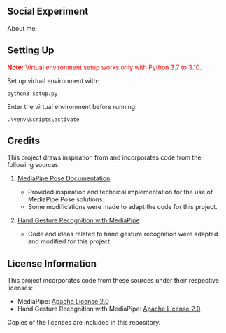 ## Social Experiment        
About me        

## Setting Up        
<strong><span style="color:red;">Note:</span></strong> <span style="color:red;">Virtual environment setup works only with Python 3.7 to 3.10.</span>     

Set up virtual environment with:        
```
python3 setup.py     
```
Enter the virtual environment before running:       
```
.\venv\Scripts\activate            
```

## Credits

This project draws inspiration from and incorporates code from the following sources:       
1. [MediaPipe Pose Documentation](https://github.com/google/mediapipe/blob/master/docs/solutions/pose.md)  
   - Provided inspiration and technical implementation for the use of MediaPipe Pose solutions.  
   - Some modifications were made to adapt the code for this project.

2. [Hand Gesture Recognition with MediaPipe](https://github.com/kinivi/hand-gesture-recognition-mediapipe)  
   - Code and ideas related to hand gesture recognition were adapted and modified for this project.

## License Information

This project incorporates code from these sources under their respective licenses:
- MediaPipe: [Apache License 2.0](https://www.apache.org/licenses/LICENSE-2.0)
- Hand Gesture Recognition with MediaPipe: [Apache License 2.0](https://www.apache.org/licenses/LICENSE-2.0)

Copies of the licenses are included in this repository.
